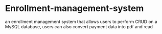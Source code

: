 # Enrollment-management-system
an enrollment management system that allows users to perform CRUD on a MySQL database, users can also convert payment data into pdf and read
